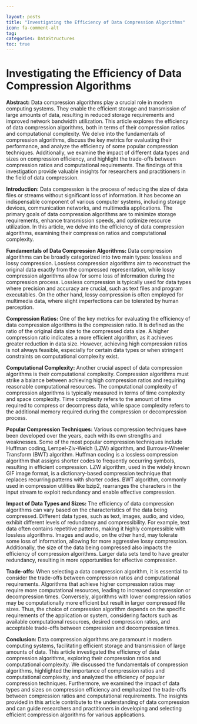 ```yaml
---

layout: posts
title: "Investigating the Efficiency of Data Compression Algorithms"
icon: fa-comment-alt
tag:      
categories: DataStructures
toc: true
---
```




# Investigating the Efficiency of Data Compression Algorithms

**Abstract:**
Data compression algorithms play a crucial role in modern computing systems. They enable the efficient storage and transmission of large amounts of data, resulting in reduced storage requirements and improved network bandwidth utilization. This article explores the efficiency of data compression algorithms, both in terms of their compression ratios and computational complexity. We delve into the fundamentals of compression algorithms, discuss the key metrics for evaluating their performance, and analyze the efficiency of some popular compression techniques. Additionally, we examine the impact of different data types and sizes on compression efficiency, and highlight the trade-offs between compression ratios and computational requirements. The findings of this investigation provide valuable insights for researchers and practitioners in the field of data compression.

**Introduction:**
Data compression is the process of reducing the size of data files or streams without significant loss of information. It has become an indispensable component of various computer systems, including storage devices, communication networks, and multimedia applications. The primary goals of data compression algorithms are to minimize storage requirements, enhance transmission speeds, and optimize resource utilization. In this article, we delve into the efficiency of data compression algorithms, examining their compression ratios and computational complexity.

**Fundamentals of Data Compression Algorithms:**
Data compression algorithms can be broadly categorized into two main types: lossless and lossy compression. Lossless compression algorithms aim to reconstruct the original data exactly from the compressed representation, while lossy compression algorithms allow for some loss of information during the compression process. Lossless compression is typically used for data types where precision and accuracy are crucial, such as text files and program executables. On the other hand, lossy compression is often employed for multimedia data, where slight imperfections can be tolerated by human perception.

**Compression Ratios:**
One of the key metrics for evaluating the efficiency of data compression algorithms is the compression ratio. It is defined as the ratio of the original data size to the compressed data size. A higher compression ratio indicates a more efficient algorithm, as it achieves greater reduction in data size. However, achieving high compression ratios is not always feasible, especially for certain data types or when stringent constraints on computational complexity exist.

**Computational Complexity:**
Another crucial aspect of data compression algorithms is their computational complexity. Compression algorithms must strike a balance between achieving high compression ratios and requiring reasonable computational resources. The computational complexity of compression algorithms is typically measured in terms of time complexity and space complexity. Time complexity refers to the amount of time required to compress or decompress data, while space complexity refers to the additional memory required during the compression or decompression process.

**Popular Compression Techniques:**
Various compression techniques have been developed over the years, each with its own strengths and weaknesses. Some of the most popular compression techniques include Huffman coding, Lempel-Ziv-Welch (LZW) algorithm, and Burrows-Wheeler Transform (BWT) algorithm. Huffman coding is a lossless compression algorithm that assigns shorter codes to frequently occurring symbols, resulting in efficient compression. LZW algorithm, used in the widely known GIF image format, is a dictionary-based compression technique that replaces recurring patterns with shorter codes. BWT algorithm, commonly used in compression utilities like bzip2, rearranges the characters in the input stream to exploit redundancy and enable effective compression.

**Impact of Data Types and Sizes:**
The efficiency of data compression algorithms can vary based on the characteristics of the data being compressed. Different data types, such as text, images, audio, and video, exhibit different levels of redundancy and compressibility. For example, text data often contains repetitive patterns, making it highly compressible with lossless algorithms. Images and audio, on the other hand, may tolerate some loss of information, allowing for more aggressive lossy compression. Additionally, the size of the data being compressed also impacts the efficiency of compression algorithms. Larger data sets tend to have greater redundancy, resulting in more opportunities for effective compression.

**Trade-offs:**
When selecting a data compression algorithm, it is essential to consider the trade-offs between compression ratios and computational requirements. Algorithms that achieve higher compression ratios may require more computational resources, leading to increased compression or decompression times. Conversely, algorithms with lower compression ratios may be computationally more efficient but result in larger compressed file sizes. Thus, the choice of compression algorithm depends on the specific requirements of the application or system, considering factors such as available computational resources, desired compression ratios, and acceptable trade-offs between compression and decompression times.

**Conclusion:**
Data compression algorithms are paramount in modern computing systems, facilitating efficient storage and transmission of large amounts of data. This article investigated the efficiency of data compression algorithms, exploring their compression ratios and computational complexity. We discussed the fundamentals of compression algorithms, highlighted the importance of compression ratios and computational complexity, and analyzed the efficiency of popular compression techniques. Furthermore, we examined the impact of data types and sizes on compression efficiency and emphasized the trade-offs between compression ratios and computational requirements. The insights provided in this article contribute to the understanding of data compression and can guide researchers and practitioners in developing and selecting efficient compression algorithms for various applications.